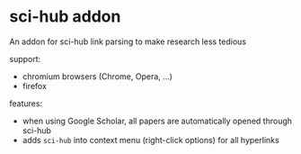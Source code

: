 # sci-hub addon

An addon for sci-hub link parsing to make research less tedious


support:
  - chromium browsers (Chrome, Opera, ...)
  - firefox

features:
  - when using Google Scholar, all papers are automatically opened through sci-hub
  - adds `sci-hub` into context menu (right-click options) for all hyperlinks
